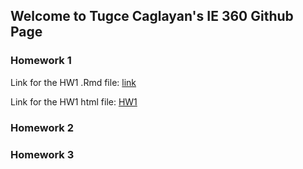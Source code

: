 ## Welcome to Tugce Caglayan's IE 360 Github Page


### Homework 1
Link for the HW1 .Rmd file:
[link](https://github.com/BU-IE-360/spring22-TugceCaglayan/blob/gh-pages/HW%201/x.Rmd)

Link for the HW1 html file: 
[HW1]()
### Homework 2
### Homework 3



